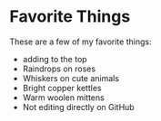 # Favorite Things

These are a few of my favorite things:

- adding to the top
- Raindrops on roses
- Whiskers on cute animals
- Bright copper kettles
- Warm woolen mittens
- Not editing directly on GitHub
